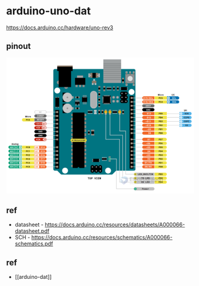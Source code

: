
# arduino-uno-dat

https://docs.arduino.cc/hardware/uno-rev3


## pinout 

![](2024-03-26-16-17-03.png)


## ref 

- datasheet - https://docs.arduino.cc/resources/datasheets/A000066-datasheet.pdf
- SCH - https://docs.arduino.cc/resources/schematics/A000066-schematics.pdf



## ref 

- [[arduino-dat]]